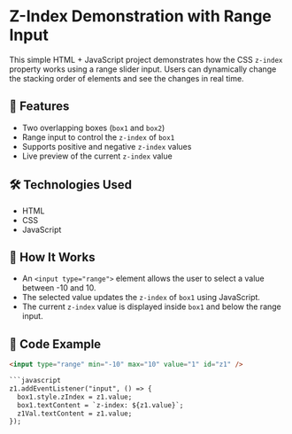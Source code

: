 # Z-Index Demonstration with Range Input

This simple HTML + JavaScript project demonstrates how the CSS `z-index` property works using a range slider input. Users can dynamically change the stacking order of elements and see the changes in real time.

## 🚀 Features

- Two overlapping boxes (`box1` and `box2`)
- Range input to control the `z-index` of `box1`
- Supports positive and negative `z-index` values
- Live preview of the current `z-index` value

## 🛠️ Technologies Used

- HTML
- CSS
- JavaScript

## 🔧 How It Works

- An `<input type="range">` element allows the user to select a value between -10 and 10.
- The selected value updates the `z-index` of `box1` using JavaScript.
- The current `z-index` value is displayed inside `box1` and below the range input.

## 🧾 Code Example

```html
<input type="range" min="-10" max="10" value="1" id="z1" />

```javascript
z1.addEventListener("input", () => {
  box1.style.zIndex = z1.value;
  box1.textContent = `z-index: ${z1.value}`;
  z1Val.textContent = z1.value;
});
